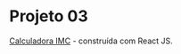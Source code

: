 # Projeto 03

<a href="https://angelicablirio.github.io/Projeto03-react-js/">Calculadora IMC</a> - construída com React JS.